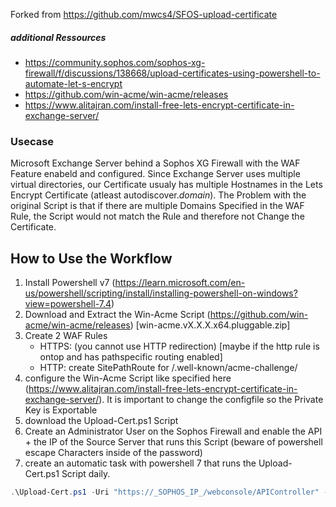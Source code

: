 Forked from https://github.com/mwcs4/SFOS-upload-certificate
##### additional Ressources
 - https://community.sophos.com/sophos-xg-firewall/f/discussions/138668/upload-certificates-using-powershell-to-automate-let-s-encrypt
 - https://github.com/win-acme/win-acme/releases
 - https://www.alitajran.com/install-free-lets-encrypt-certificate-in-exchange-server/

### Usecase
Microsoft Exchange Server behind a Sophos XG Firewall with the WAF Feature enabeld and configured. Since Exchange Server uses multiple virtual directories, our Certificate usualy has multiple Hostnames in the Lets Encrypt Certificate (atleast autodiscover._domain_). 
The Problem with the original Script is that if there are multiple Domains Specified in the WAF Rule, the Script would not match the Rule and therefore not Change the Certificate.

## How to Use the Workflow
1. Install Powershell v7 (https://learn.microsoft.com/en-us/powershell/scripting/install/installing-powershell-on-windows?view=powershell-7.4)
2. Download and Extract the Win-Acme Script (https://github.com/win-acme/win-acme/releases) [win-acme.vX.X.X.x64.pluggable.zip]
3. Create 2 WAF Rules
   - HTTPS: (you cannot use HTTP redirection) [maybe if the http rule is ontop and has pathspecific routing enabled]
   - HTTP: create SitePathRoute for /.well-known/acme-challenge/
4. configure the Win-Acme Script like specified here (https://www.alitajran.com/install-free-lets-encrypt-certificate-in-exchange-server/).
   It is important to change the configfile so the Private Key is Exportable
5. download the Upload-Cert.ps1 Script
6. Create an Administrator User on the Sophos Firewall and enable the API + the IP of the Source Server that runs this Script (beware of powershell escape Characters inside of the password)
7. create an automatic task with powershell 7 that runs the Upload-Cert.ps1 Script daily.
   
``` powershell 7
.\Upload-Cert.ps1 -Uri "https://_SOPHOS_IP_/webconsole/APIController" -User "_SOPHOS_USER_" -Pw "_SOPHOS_USER_PASSWORD_" -CertificateFriendlyName "_CERTNAME_SPECIFIED_IN_THE_WIN_ACME_SCRIPT_" -verbose
```
